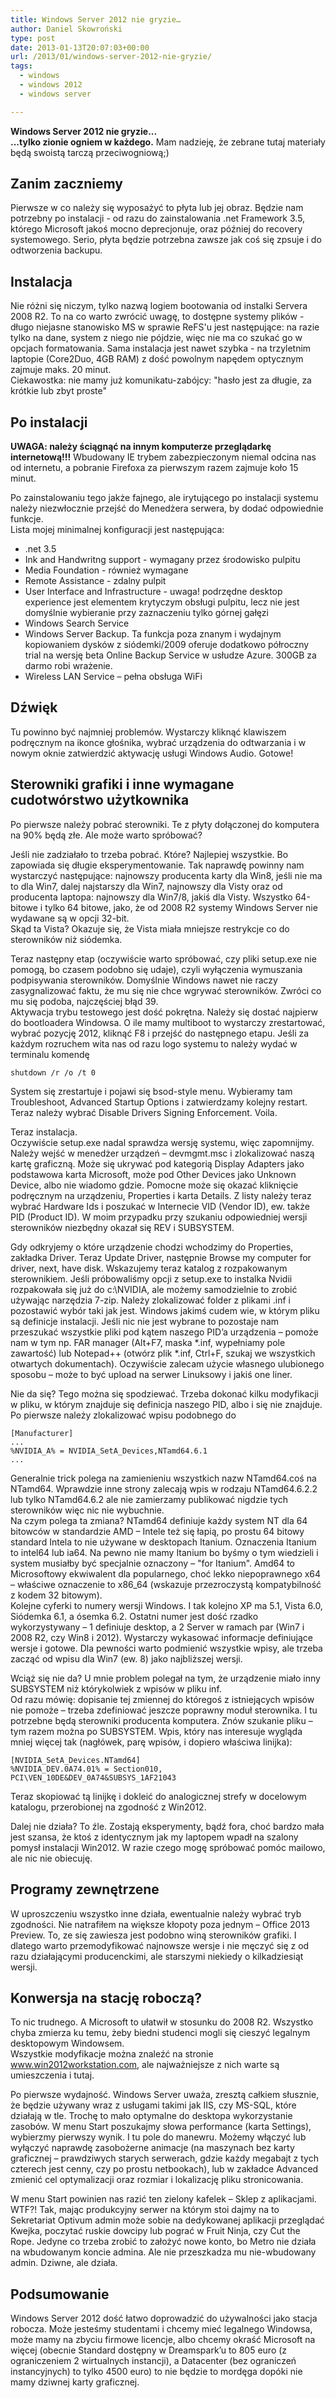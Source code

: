 ```yaml
---
title: Windows Server 2012 nie gryzie…
author: Daniel Skowroński
type: post
date: 2013-01-13T20:07:03+00:00
url: /2013/01/windows-server-2012-nie-gryzie/
tags:
  - windows
  - windows 2012
  - windows server

---
```

**Windows Server 2012 nie gryzie...  
...tylko zionie ogniem w każdego.** Mam nadzieję, że zebrane tutaj materiały będą swoistą tarczą przeciwogniową;)  
<!--break-->

## Zanim zaczniemy

Pierwsze w co należy się wyposażyć to płyta lub jej obraz. Będzie nam potrzebny po instalacji - od razu do zainstalowania .net Framework 3.5, którego Microsoft jakoś mocno deprecjonuje, oraz później do recovery systemowego. Serio, płyta będzie potrzebna zawsze jak coś się zpsuje i do odtworzenia backupu.

## Instalacja

Nie różni się niczym, tylko nazwą logiem bootowania od instalki Servera 2008 R2. To na co warto zwrócić uwagę, to dostępne systemy plików - długo niejasne stanowisko MS w sprawie ReFS'u jest następujące: na razie tylko na dane, system z niego nie pójdzie, więc nie ma co szukać go w opcjach formatowania. Sama instalacja jest nawet szybka - na trzyletnim laptopie (Core2Duo, 4GB RAM) z dość powolnym napędem optycznym zajmuje maks. 20 minut.  
Ciekawostka: nie mamy już komunikatu-zabójcy: "hasło jest za długie, za krótkie lub zbyt proste"

## Po instalacji

**UWAGA: należy ściągnąć na innym komputerze przeglądarkę internetową!!!** Wbudowany IE trybem zabezpieczonym niemal odcina nas od internetu, a pobranie Firefoxa za pierwszym razem zajmuje koło 15 minut.

Po zainstalowaniu tego jakże fajnego, ale irytującego po instalacji systemu należy niezwłocznie przejść do Menedżera serwera, by dodać odpowiednie funkcje.  
Lista mojej minimalnej konfiguracji jest następująca: 

  * .net 3.5
  * Ink and Handwritng support - wymagany przez środowisko pulpitu
  * Media Foundation - również wymagane
  * Remote Assistance - zdalny pulpit
  * User Interface and Infrastructure - uwaga! podrzędne desktop experience jest elementem krytyczym obsługi pulpitu, lecz nie jest domyślnie wybieranie przy zaznaczeniu tylko górnej gałęzi
  * Windows Search Service
  * Windows Server Backup. Ta funkcja poza znanym i wydajnym kopiowaniem dysków z siódemki/2009 oferuje dodatkowo półroczny trial na wersję beta Online Backup Service w usłudze Azure. 300GB za darmo robi wrażenie.
  * Wireless LAN Service – pełna obsługa WiFi
## Dźwięk

Tu powinno być najmniej problemów. Wystarczy kliknąć klawiszem podręcznym na ikonce głośnika, wybrać urządzenia do odtwarzania i w nowym oknie zatwierdzić aktywację usługi Windows Audio. Gotowe!

## Sterowniki grafiki i inne wymagane cudotwórstwo użytkownika

Po pierwsze należy pobrać sterowniki. Te z płyty dołączonej do komputera na 90% będą złe. Ale może warto spróbować? 

Jeśli nie zadziałało to trzeba pobrać. Które? Najlepiej wszystkie. Bo zapowiada się długie eksperymentowanie. Tak naprawdę powinny nam wystarczyć następujące: najnowszy producenta karty dla Win8, jeśli nie ma to dla Win7, dalej najstarszy dla Win7, najnowszy dla Visty oraz od producenta laptopa: najnowszy dla Win7/8, jakiś dla Visty. Wszystko 64-bitowe i tylko 64 bitowe, jako, że od 2008 R2 systemy Windows Server nie wydawane są w opcji 32-bit.  
Skąd ta Vista? Okazuje się, że Vista miała mniejsze restrykcje co do sterowników niż siódemka.

Teraz następny etap (oczywiście warto spróbować, czy pliki setup.exe nie pomogą, bo czasem podobno się udaje), czyli wyłączenia wymuszania podpisywania sterowników. Domyślnie Windows nawet nie raczy zasygnalizować faktu, że mu się nie chce wgrywać sterowników. Zwróci co mu się podoba, najczęściej błąd 39.  
Aktywacja trybu testowego jest dość pokrętna. Należy się dostać najpierw do bootloadera Windowsa. O ile mamy multiboot to wystarczy zrestartować, wybrać pozycję 2012, kliknąć F8 i przejść do następnego etapu. Jeśli za każdym rozruchem wita nas od razu logo systemu to należy wydać w terminalu komendę 

```
shutdown /r /o /t 0
```


System się zrestartuje i pojawi się bsod-style menu. Wybieramy tam Troubleshoot, Advanced Startup Options i zatwierdzamy kolejny restart.  
Teraz należy wybrać Disable Drivers Signing Enforcement. Voila. 

Teraz instalacja.  
Oczywiście setup.exe nadal sprawdza wersję systemu, więc zapomnijmy. Należy wejść w menedżer urządzeń – devmgmt.msc i zlokalizować naszą kartę graficzną. Może się ukrywać pod kategorią Display Adapters jako podstawowa karta Microsoft, może pod Other Devices jako Unknown Device, albo nie wiadomo gdzie. Pomocne może się okazać kliknięcie podręcznym na urządzeniu, Properties i karta Details. Z listy należy teraz wybrać Hardware Ids i poszukać w Internecie VID (Vendor ID), ew. także PID (Product ID). W moim przypadku przy szukaniu odpowiedniej wersji sterowników niezbędny okazał się REV i SUBSYSTEM.  
  
Gdy odkryjemy o które urządzenie chodzi wchodzimy do Properties, zakładka Driver. Teraz Update Driver, następnie Browse my computer for driver, next, have disk. Wskazujemy teraz katalog z rozpakowanym sterownikiem. Jeśli próbowaliśmy opcji z setup.exe to instalka Nvidii rozpakowała się już do c:\NVIDIA, ale możemy samodzielnie to zrobić używając narzędzia 7-zip. Należy zlokalizować folder z plikami .inf i pozostawić wybór taki jak jest. Windows jakimś cudem wie, w którym pliku są definicje instalacji. Jeśli nic nie jest wybrane to pozostaje nam przeszukać wszystkie pliki pod kątem naszego PID’a urządzenia – pomoże nam w tym np. FAR manager (Alt+F7, maska \*.inf, wypełniamy pole zawartość) lub Notepad++ (otwórz plik \*.inf, Ctrl+F, szukaj we wszystkich otwartych dokumentach). Oczywiście zalecam użycie własnego ulubionego sposobu – może to być upload na serwer Linuksowy i jakiś one liner. 

Nie da się? Tego można się spodziewać. Trzeba dokonać kilku modyfikacji w pliku, w którym znajduje się definicja naszego PID, albo i się nie znajduje. Po pierwsze należy zlokalizować wpisu podobnego do 

```
[Manufacturer]
...
%NVIDIA_A% = NVIDIA_SetA_Devices,NTamd64.6.1
...
```


Generalnie trick polega na zamienieniu wszystkich nazw NTamd64.coś na NTamd64. Wprawdzie inne strony zalecają wpis w rodzaju NTamd64.6.2.2 lub tylko NTamd64.6.2 ale nie zamierzamy publikować nigdzie tych sterowników więc nic nie wybuchnie.  
Na czym polega ta zmiana? NTamd64 definiuje każdy system NT dla 64 bitowców w standardzie AMD – Intele też się łapią, po prostu 64 bitowy standard Intela to nie używane w desktopach Itanium. Oznaczenia Itanium to intel64 lub ia64. Na pewno nie mamy Itanium bo byśmy o tym wiedzieli i system musiałby być specjalnie oznaczony – "for Itanium". Amd64 to Microsoftowy ekwiwalent dla popularnego, choć lekko niepoprawnego x64 – właściwe oznaczenie to x86_64 (wskazuje przezroczystą kompatybilność z kodem 32 bitowym).  
Kolejne cyferki to numery wersji Windows. I tak kolejno XP ma 5.1, Vista 6.0, Siódemka 6.1, a ósemka 6.2. Ostatni numer jest dość rzadko wykorzystywany – 1 definiuje desktop, a 2 Server w ramach par (Win7 i 2008 R2, czy Win8 i 2012). Wystarczy wykasować informacje definiujące wersje i gotowe. Dla pewności warto podmienić wszystkie wpisy, ale trzeba zacząć od wpisu dla Win7 (ew. 8) jako najbliższej wersji. 

Wciąż się nie da? U mnie problem polegał na tym, że urządzenie miało inny SUBSYSTEM niż którykolwiek z wpisów w pliku inf.  
Od razu mówię: dopisanie tej zmiennej do któregoś z istniejących wpisów nie pomoże – trzeba zdefiniować jeszcze poprawny moduł sterownika. I tu potrzebne będą sterowniki producenta komputera. Znów szukanie pliku – tym razem można po SUBSYSTEM. Wpis, który nas interesuje wygląda mniej więcej tak (nagłówek, parę wpisów, i dopiero właściwa linijka):

```
[NVIDIA_SetA_Devices.NTamd64]
%NVIDIA_DEV.0A74.01% = Section010, PCI\VEN_10DE&DEV_0A74&SUBSYS_1AF21043 
```


Teraz skopiować tą linijkę i dokleić do analogicznej strefy w docelowym katalogu, przerobionej na zgodność z Win2012. 

Dalej nie działa? To źle. Zostają eksperymenty, bądź fora, choć bardzo mała jest szansa, że ktoś z identycznym jak my laptopem wpadł na szalony pomysł instalacji Win2012. W razie czego mogę spróbować pomóc mailowo, ale nic nie obiecuję. 

## Programy zewnętrzene

W uproszczeniu wszystko inne działa, ewentualnie należy wybrać tryb zgodności. Nie natrafiłem na większe kłopoty poza jednym – Office 2013 Preview. To, ze się zawiesza jest podobno winą sterowników grafiki. I dlatego warto przemodyfikować najnowsze wersje i nie męczyć się z od razu działającymi producenckimi, ale starszymi niekiedy o kilkadziesiąt wersji. 

## Konwersja na stację roboczą?

To nic trudnego. A Microsoft to ułatwił w stosunku do 2008 R2. Wszystko chyba zmierza ku temu, żeby biedni studenci mogli się cieszyć legalnym desktopowym Windowsem.  
Wszystkie modyfikacje można znaleźć na stronie www.win2012workstation.com, ale najważniejsze z nich warte są umieszczenia i tutaj.

Po pierwsze wydajność. Windows Server uważa, zresztą całkiem słusznie, że będzie używany wraz z usługami takimi jak IIS, czy MS-SQL, które działają w tle. Trochę to mało optymalne do desktopa wykorzystanie zasobów. W menu Start poszukajmy słowa performance (karta Settings), wybierzmy pierwszy wynik. I tu pole do manewru. Możemy włączyć lub wyłączyć naprawdę zasobożerne animacje (na maszynach bez karty graficznej – prawdziwych starych serwerach, gdzie każdy megabajt z tych czterech jest cenny, czy po prostu netbookach), lub w zakładce Advanced zmienić cel optymalizacji oraz rozmiar i lokalizację pliku stronicowania.

W menu Start powinien nas razić ten zielony kafelek – Sklep z aplikacjami. WTF?! Tak, mając produkcyjny serwer na którym stoi dajmy na to Sekretariat Optivum admin może sobie na dedykowanej aplikacji przeglądać Kwejka, poczytać ruskie dowcipy lub pograć w Fruit Ninja, czy Cut the Rope. Jedyne co trzeba zrobić to założyć nowe konto, bo Metro nie działa na wbudowanym koncie admina. Ale nie przeszkadza mu nie-wbudowany admin. Dziwne, ale działa.

## Podsumowanie

Windows Server 2012 dość łatwo doprowadzić do używalności jako stacja robocza. Może jesteśmy studentami i chcemy mieć legalnego Windowsa, może mamy na zbyciu firmowe licencje, albo chcemy okraść Microsoft na więcej (obecnie Standard dostępny w Dreamspark’u to 805 euro (z ograniczeniem 2 wirtualnych instancji), a Datacenter (bez ograniczeń instancyjnych) to tylko 4500 euro) to nie będzie to mordęga dopóki nie mamy dziwnej karty graficznej.
